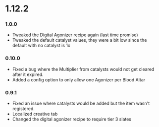 # 1.12.2

### 1.0.0
- Tweaked the Digital Agonizer recipe again (last time promise)
- Tweaked the default catalyst values, they were a bit low since the default with no catalyst is  1x

### 0.10.0
- Fixed a bug where the Multiplier from catalysts would not get cleared after it expired.
- Added a config option to only allow one Agonizer per Blood Altar

### 0.9.1
- Fixed an issue where catalysts would be added but the item wasn't registered.
- Localized creative tab
- Changed the digital agonizer recipe to require tier 3 slates